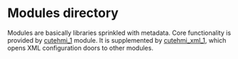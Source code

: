 # Modules directory

Modules are basically libraries sprinkled with metadata. Core functionality is provided by [cutehmi_1](cutehmi_1/) module. It is 
supplemented by [cutehmi_xml_1](cutehmi_xml_1/), which opens XML configuration doors to other modules.

